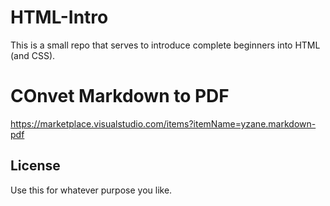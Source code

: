 # HTML-Intro

This is a small repo that serves to introduce complete beginners into HTML (and CSS).

# COnvet Markdown to PDF
https://marketplace.visualstudio.com/items?itemName=yzane.markdown-pdf

## License
Use this for whatever purpose you like.